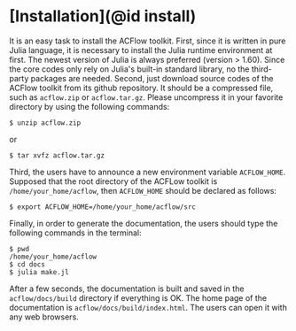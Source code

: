 # [Installation](@id install)

It is an easy task to install the ACFlow toolkit. First, since it is written in pure Julia language, it is necessary to install the Julia runtime environment at first. The newest version of Julia is always preferred (version > 1.60). Since the core codes only rely on Julia's built-in standard library, no the third-party packages are needed. Second, just download source codes of the ACFlow toolkit from its github repository. It should be a compressed file, such as `acflow.zip` or `acflow.tar.gz`. Please uncompress it in your favorite directory by using the following commands:

```shell
$ unzip acflow.zip
```
or

```shell
$ tar xvfz acflow.tar.gz
```

Third, the users have to announce a new environment variable `ACFLOW_HOME`. Supposed that the root directory of the ACFLow toolkit is `/home/your_home/acflow`, then `ACFLOW_HOME` should be declared as follows:

```shell
$ export ACFLOW_HOME=/home/your_home/acflow/src
```

Finally, in order to generate the documentation, the users should type the following commands in the terminal:

```shell
$ pwd
/home/your_home/acflow
$ cd docs
$ julia make.jl
```

After a few seconds, the documentation is built and saved in the `acflow/docs/build` directory if everything is OK. The home page of the documentation is `acflow/docs/build/index.html`. The users can open it with any web browsers.

